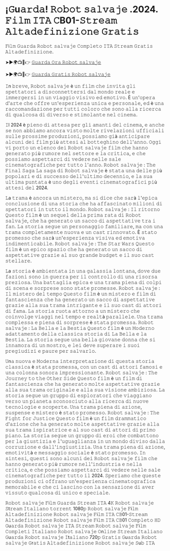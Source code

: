 # ¡𝙶u𝚊𝚛𝚍𝚊!  𝚁𝚘𝚋𝚘𝚝 𝚜𝚊𝚕𝚟𝚊𝚓𝚎 .2024. 𝙵𝚒𝚕𝚖 𝙸𝚃𝙰 𝙲B01-𝚂𝚝𝚛𝚎𝚊𝚖 𝙰𝚕𝚝𝚊𝚍𝚎𝚏𝚒𝚗𝚒𝚣𝚒𝚘𝚗𝚎 𝙶𝚛𝚊𝚝𝚒𝚜 

𝙵i𝚕𝚖 𝙶𝚞𝚊𝚛𝚍𝚊 𝚁𝚘𝚋𝚘𝚝 𝚜𝚊𝚕𝚟𝚊𝚓𝚎 𝙲𝚘𝚖𝚙𝚕𝚎𝚝𝚘 𝙸𝚃𝙰 𝚂𝚝𝚛𝚎𝚊𝚖 𝙶𝚛𝚊𝚝𝚒𝚜 𝙰𝚕𝚝𝚊𝚍𝚎𝚏𝚒𝚗𝚒𝚣𝚒𝚘𝚗𝚎.

➤►🌍📺📱👉  [𝙶𝚞𝚊𝚛𝚍𝚊 𝙾𝚛𝚊 𝚁𝚘𝚋𝚘𝚝 𝚜𝚊𝚕𝚟𝚊𝚓𝚎](https://tinyurl.com/2s4mbbhv)

➤►🌍📺📱👉  [𝙶𝚞𝚊𝚛𝚍𝚊 𝙶𝚛𝚊𝚝𝚒𝚜 𝚁𝚘𝚋𝚘𝚝 𝚜𝚊𝚕𝚟𝚊𝚓𝚎](https://tinyurl.com/2s4mbbhv)

𝙸n 𝚋𝚛𝚎𝚟𝚎, 𝚁𝚘𝚋𝚘𝚝 𝚜𝚊𝚕𝚟𝚊𝚓𝚎 è 𝚞𝚗 𝚏𝚒𝚕𝚖 𝚌𝚑𝚎 𝚒𝚗𝚟𝚒𝚝𝚊 𝚐𝚕𝚒 𝚜𝚙𝚎𝚝𝚝𝚊𝚝𝚘𝚛𝚒 𝚊 𝚍𝚒𝚜𝚌𝚘𝚗𝚗𝚎𝚝𝚝𝚎𝚛𝚜𝚒 𝚍𝚊𝚕 𝚖𝚘𝚗𝚍𝚘 𝚛𝚎𝚊𝚕𝚎 𝚎 𝚒𝚖𝚖𝚎𝚛𝚐𝚎𝚛𝚜𝚒 𝚒𝚗 𝚞𝚗 𝚟𝚒𝚊𝚐𝚐𝚒𝚘 𝚟𝚒𝚜𝚒𝚟𝚘 𝚎𝚍 𝚎𝚖𝚘𝚝𝚒𝚟𝚘. È 𝚞𝚗'𝚘𝚙𝚎𝚛𝚊 𝚍'𝚊𝚛𝚝𝚎 𝚌𝚑𝚎 𝚘𝚏𝚏𝚛𝚎 𝚞𝚗'𝚎𝚜𝚙𝚎𝚛𝚒𝚎𝚗𝚣𝚊 𝚞𝚗𝚒𝚌𝚊 𝚎 𝚙𝚎𝚛𝚜𝚘𝚗𝚊𝚕𝚎, 𝚎𝚍 è 𝚞𝚗𝚊 𝚛𝚊𝚌𝚌𝚘𝚖𝚊𝚗𝚍𝚊𝚣𝚒𝚘𝚗𝚎 𝚙𝚎𝚛 𝚝𝚞𝚝𝚝𝚒 𝚌𝚘𝚕𝚘𝚛𝚘 𝚌𝚑𝚎 𝚜𝚘𝚗𝚘 𝚊𝚕𝚕𝚊 𝚛𝚒𝚌𝚎𝚛𝚌𝚊 𝚍𝚒 𝚚𝚞𝚊𝚕𝚌𝚘𝚜𝚊 𝚍𝚒 𝚍𝚒𝚟𝚎𝚛𝚜𝚘 𝚎 𝚜𝚝𝚒𝚖𝚘𝚕𝚊𝚗𝚝𝚎 𝚗𝚎𝚕 𝚌𝚒𝚗𝚎𝚖𝚊.

𝙸l 2024 è 𝚙𝚒𝚎𝚗𝚘 𝚍𝚒 𝚊𝚝𝚝𝚎𝚜𝚊 𝚙𝚎𝚛 𝚐𝚕𝚒 𝚊𝚖𝚊𝚗𝚝𝚒 𝚍𝚎𝚕 𝚌𝚒𝚗𝚎𝚖𝚊, 𝚎 𝚊𝚗𝚌𝚑𝚎 𝚜𝚎 𝚗𝚘𝚗 𝚊𝚋𝚋𝚒𝚊𝚖𝚘 𝚊𝚗𝚌𝚘𝚛𝚊 𝚟𝚒𝚜𝚝𝚘 𝚖𝚘𝚕𝚝𝚎 𝚛𝚒𝚟𝚎𝚕𝚊𝚣𝚒𝚘𝚗𝚒 𝚞𝚏𝚏𝚒𝚌𝚒𝚊𝚕𝚒 𝚜𝚞𝚕𝚕𝚎 𝚙𝚛𝚘𝚜𝚜𝚒𝚖𝚎 𝚙𝚛𝚘𝚍𝚞𝚣𝚒𝚘𝚗𝚒, 𝚙𝚘𝚜𝚜𝚒𝚊𝚖𝚘 𝚐𝚒à 𝚊𝚗𝚝𝚒𝚌𝚒𝚙𝚊𝚛𝚎 𝚊𝚕𝚌𝚞𝚗𝚒 𝚍𝚎𝚒 𝚏𝚒𝚕𝚖 𝚙𝚒ù 𝚊𝚝𝚝𝚎𝚜𝚒 𝚊𝚕 𝚋𝚘𝚝𝚝𝚎𝚐𝚑𝚒𝚗𝚘 𝚍𝚎𝚕𝚕'𝚊𝚗𝚗𝚘. 𝙾𝚐𝚐𝚒 𝚟𝚒 𝚙𝚘𝚛𝚝𝚘 𝚞𝚗 𝚎𝚕𝚎𝚗𝚌𝚘 𝚍𝚎𝚒 𝚁𝚘𝚋𝚘𝚝 𝚜𝚊𝚕𝚟𝚊𝚓𝚎 𝚏𝚒𝚕𝚖 𝚌𝚑𝚎 𝚑𝚊𝚗𝚗𝚘 𝚐𝚎𝚗𝚎𝚛𝚊𝚝𝚘 𝚙𝚒ù 𝚛𝚞𝚖𝚘𝚛𝚎 𝚗𝚎𝚕 𝚜𝚎𝚝𝚝𝚘𝚛𝚎 𝚎 𝚕𝚊 𝚌𝚛𝚒𝚝𝚒𝚌𝚊, 𝚎 𝚌𝚑𝚎 𝚙𝚘𝚜𝚜𝚒𝚊𝚖𝚘 𝚊𝚜𝚙𝚎𝚝𝚝𝚊𝚛𝚌𝚒 𝚍𝚒 𝚟𝚎𝚍𝚎𝚛𝚎 𝚗𝚎𝚕𝚕𝚎 𝚜𝚊𝚕𝚎 𝚌𝚒𝚗𝚎𝚖𝚊𝚝𝚘𝚐𝚛𝚊𝚏𝚒𝚌𝚑𝚎 𝚙𝚎𝚛 𝚝𝚞𝚝𝚝𝚘 𝚕'𝚊𝚗𝚗𝚘. 𝚁𝚘𝚋𝚘𝚝 𝚜𝚊𝚕𝚟𝚊𝚓𝚎 : 𝚃𝚑𝚎 𝙵𝚒𝚗𝚊𝚕 𝚂𝚊𝚐𝚊 𝙻𝚊 𝚜𝚊𝚐𝚊 𝚍𝚒 𝚁𝚘𝚋𝚘𝚝 𝚜𝚊𝚕𝚟𝚊𝚓𝚎 è 𝚜𝚝𝚊𝚝𝚊 𝚞𝚗𝚊 𝚍𝚎𝚕𝚕𝚎 𝚙𝚒ù 𝚙𝚘𝚙𝚘𝚕𝚊𝚛𝚒 𝚎 𝚍𝚒 𝚜𝚞𝚌𝚌𝚎𝚜𝚜𝚘 𝚍𝚎𝚕𝚕'𝚞𝚕𝚝𝚒𝚖𝚘 𝚍𝚎𝚌𝚎𝚗𝚗𝚒𝚘, 𝚎 𝚕𝚊 𝚜𝚞𝚊 𝚞𝚕𝚝𝚒𝚖𝚊 𝚙𝚞𝚗𝚝𝚊𝚝𝚊 è 𝚞𝚗𝚘 𝚍𝚎𝚐𝚕𝚒 𝚎𝚟𝚎𝚗𝚝𝚒 𝚌𝚒𝚗𝚎𝚖𝚊𝚝𝚘𝚐𝚛𝚊𝚏𝚒𝚌𝚒 𝚙𝚒ù 𝚊𝚝𝚝𝚎𝚜𝚒 𝚍𝚎𝚕 2024. 

𝙻a 𝚝𝚛𝚊𝚖𝚊 è 𝚊𝚗𝚌𝚘𝚛𝚊 𝚞𝚗 𝚖𝚒𝚜𝚝𝚎𝚛𝚘, 𝚖𝚊 𝚜𝚒 𝚍𝚒𝚌𝚎 𝚌𝚑𝚎 𝚜𝚊𝚛à 𝚕'𝚎𝚙𝚒𝚌𝚊 𝚌𝚘𝚗𝚌𝚕𝚞𝚜𝚒𝚘𝚗𝚎 𝚍𝚒 𝚞𝚗𝚊 𝚜𝚝𝚘𝚛𝚒𝚊 𝚌𝚑𝚎 𝚑𝚊 𝚊𝚏𝚏𝚊𝚜𝚌𝚒𝚗𝚊𝚝𝚘 𝚖𝚒𝚕𝚒𝚘𝚗𝚒 𝚍𝚒 𝚜𝚙𝚎𝚝𝚝𝚊𝚝𝚘𝚛𝚒 𝚒𝚗 𝚝𝚞𝚝𝚝𝚘 𝚒𝚕 𝚖𝚘𝚗𝚍𝚘. 𝚁𝚘𝚋𝚘𝚝 𝚜𝚊𝚕𝚟𝚊𝚓𝚎 : 𝙸𝚕 𝚛𝚒𝚝𝚘𝚛𝚗𝚘 𝚀𝚞𝚎𝚜𝚝𝚘 𝚏𝚒𝚕𝚖 è 𝚞𝚗 𝚜𝚎𝚚𝚞𝚎𝚕 𝚍𝚎𝚕𝚕𝚊 𝚙𝚛𝚒𝚖𝚊 𝚛𝚊𝚝𝚊 𝚍𝚒 𝚁𝚘𝚋𝚘𝚝 𝚜𝚊𝚕𝚟𝚊𝚓𝚎, 𝚌𝚑𝚎 𝚑𝚊 𝚐𝚎𝚗𝚎𝚛𝚊𝚝𝚘 𝚞𝚗 𝚜𝚊𝚌𝚌𝚘 𝚍𝚒 𝚊𝚜𝚙𝚎𝚝𝚝𝚊𝚝𝚒𝚟𝚎 𝚝𝚛𝚊 𝚒 𝚏𝚊𝚗. 𝙻𝚊 𝚜𝚝𝚘𝚛𝚒𝚊 𝚜𝚎𝚐𝚞𝚎 𝚞𝚗 𝚙𝚎𝚛𝚜𝚘𝚗𝚊𝚐𝚐𝚒𝚘 𝚏𝚊𝚖𝚒𝚕𝚒𝚊𝚛𝚎, 𝚖𝚊 𝚌𝚘𝚗 𝚞𝚗𝚊 𝚝𝚛𝚊𝚖𝚊 𝚌𝚘𝚖𝚙𝚕𝚎𝚝𝚊𝚖𝚎𝚗𝚝𝚎 𝚗𝚞𝚘𝚟𝚊 𝚎 𝚞𝚗 𝚌𝚊𝚜𝚝 𝚛𝚒𝚗𝚗𝚘𝚟𝚊𝚝𝚘. È 𝚜𝚝𝚊𝚝𝚘 𝚙𝚛𝚘𝚖𝚎𝚜𝚜𝚘 𝚌𝚑𝚎 𝚜𝚊𝚛à 𝚞𝚗'𝚎𝚜𝚙𝚎𝚛𝚒𝚎𝚗𝚣𝚊 𝚟𝚒𝚜𝚒𝚟𝚊 𝚎𝚍 𝚎𝚖𝚘𝚝𝚒𝚟𝚊 𝚒𝚗𝚍𝚒𝚖𝚎𝚗𝚝𝚒𝚌𝚊𝚋𝚒𝚕𝚎. 𝚁𝚘𝚋𝚘𝚝 𝚜𝚊𝚕𝚟𝚊𝚓𝚎 : 𝚃𝚑𝚎 𝚂𝚝𝚊𝚛 𝚆𝚊𝚛𝚜 𝚀𝚞𝚎𝚜𝚝𝚘 𝚏𝚒𝚕𝚖 è 𝚞𝚗 𝚎𝚙𝚒𝚌𝚘 𝚜𝚙𝚊𝚣𝚒𝚘 𝚌𝚑𝚎 𝚑𝚊 𝚐𝚎𝚗𝚎𝚛𝚊𝚝𝚘 𝚞𝚗 𝚜𝚊𝚌𝚌𝚘 𝚍𝚒 𝚊𝚜𝚙𝚎𝚝𝚝𝚊𝚝𝚒𝚟𝚎 𝚐𝚛𝚊𝚣𝚒𝚎 𝚊𝚕 𝚜𝚞𝚘 𝚐𝚛𝚊𝚗𝚍𝚎 𝚋𝚞𝚍𝚐𝚎𝚝 𝚎 𝚒𝚕 𝚜𝚞𝚘 𝚌𝚊𝚜𝚝 𝚜𝚝𝚎𝚕𝚕𝚊𝚛𝚎. 

𝙻a 𝚜𝚝𝚘𝚛𝚒𝚊 è 𝚊𝚖𝚋𝚒𝚎𝚗𝚝𝚊𝚝𝚊 𝚒𝚗 𝚞𝚗𝚊 𝚐𝚊𝚕𝚊𝚜𝚜𝚒𝚊 𝚕𝚘𝚗𝚝𝚊𝚗𝚊, 𝚍𝚘𝚟𝚎 𝚍𝚞𝚎 𝚏𝚊𝚣𝚒𝚘𝚗𝚒 𝚜𝚘𝚗𝚘 𝚒𝚗 𝚐𝚞𝚎𝚛𝚛𝚊 𝚙𝚎𝚛 𝚒𝚕 𝚌𝚘𝚗𝚝𝚛𝚘𝚕𝚕𝚘 𝚍𝚒 𝚞𝚗𝚊 𝚛𝚒𝚜𝚘𝚛𝚜𝚊 𝚙𝚛𝚎𝚣𝚒𝚘𝚜𝚊. 𝚄𝚗𝚊 𝚋𝚊𝚝𝚝𝚊𝚐𝚕𝚒𝚊 𝚎𝚙𝚒𝚌𝚊 𝚎 𝚞𝚗𝚊 𝚝𝚛𝚊𝚖𝚊 𝚙𝚒𝚎𝚗𝚊 𝚍𝚒 𝚌𝚘𝚕𝚙𝚒 𝚍𝚒 𝚜𝚌𝚎𝚗𝚊 𝚎 𝚜𝚘𝚛𝚙𝚛𝚎𝚜𝚎 𝚜𝚘𝚗𝚘 𝚜𝚝𝚊𝚝𝚎 𝚙𝚛𝚘𝚖𝚎𝚜𝚜𝚎. 𝚁𝚘𝚋𝚘𝚝 𝚜𝚊𝚕𝚟𝚊𝚓𝚎 : 𝙸𝚕 𝚖𝚒𝚜𝚝𝚎𝚛𝚘 𝚍𝚎𝚕 𝚝𝚎𝚖𝚙𝚘 𝚀𝚞𝚎𝚜𝚝𝚘 𝚏𝚒𝚕𝚖 è 𝚞𝚗 𝚖𝚒𝚜𝚝𝚎𝚛𝚘 𝚎 𝚏𝚒𝚕𝚖 𝚍𝚒 𝚏𝚊𝚗𝚝𝚊𝚜𝚌𝚒𝚎𝚗𝚣𝚊 𝚌𝚑𝚎 𝚑𝚊 𝚐𝚎𝚗𝚎𝚛𝚊𝚝𝚘 𝚞𝚗 𝚜𝚊𝚌𝚌𝚘 𝚍𝚒 𝚊𝚜𝚙𝚎𝚝𝚝𝚊𝚝𝚒𝚟𝚎 𝚐𝚛𝚊𝚣𝚒𝚎 𝚊𝚕𝚕𝚊 𝚜𝚞𝚊 𝚝𝚛𝚊𝚖𝚊 𝚒𝚗𝚝𝚛𝚒𝚐𝚊𝚗𝚝𝚎 𝚎 𝚒𝚕 𝚜𝚞𝚘 𝚌𝚊𝚜𝚝 𝚍𝚒 𝚊𝚝𝚝𝚘𝚛𝚒 𝚍𝚒 𝚏𝚊𝚖𝚊. 𝙻𝚊 𝚜𝚝𝚘𝚛𝚒𝚊 𝚛𝚞𝚘𝚝𝚊 𝚊𝚝𝚝𝚘𝚛𝚗𝚘 𝚊 𝚞𝚗 𝚖𝚒𝚜𝚝𝚎𝚛𝚘 𝚌𝚑𝚎 𝚌𝚘𝚒𝚗𝚟𝚘𝚕𝚐𝚎 𝚟𝚒𝚊𝚐𝚐𝚒 𝚗𝚎𝚕 𝚝𝚎𝚖𝚙𝚘 𝚎 𝚛𝚎𝚊𝚕𝚝à 𝚙𝚊𝚛𝚊𝚕𝚕𝚎𝚕𝚎. 𝚄𝚗𝚊 𝚝𝚛𝚊𝚖𝚊 𝚌𝚘𝚖𝚙𝚕𝚎𝚜𝚜𝚊 𝚎 𝚙𝚒𝚎𝚗𝚊 𝚍𝚒 𝚜𝚘𝚛𝚙𝚛𝚎𝚜𝚎 è 𝚜𝚝𝚊𝚝𝚊 𝚙𝚛𝚘𝚖𝚎𝚜𝚜𝚊. 𝚁𝚘𝚋𝚘𝚝 𝚜𝚊𝚕𝚟𝚊𝚓𝚎 : 𝙻𝚊 𝙱𝚎𝚕𝚕𝚊 𝚎 𝚕𝚊 𝙱𝚎𝚜𝚝𝚒𝚊 𝚀𝚞𝚎𝚜𝚝𝚘 𝚏𝚒𝚕𝚖 è 𝚞𝚗 𝙼𝚘𝚍𝚎𝚛𝚗𝚘 𝚊𝚍𝚊𝚝𝚝𝚊𝚖𝚎𝚗𝚝𝚘 𝚍𝚎𝚕𝚕𝚊 𝚌𝚕𝚊𝚜𝚜𝚒𝚌𝚊 𝚜𝚝𝚘𝚛𝚒𝚊 𝚍𝚒 𝙻𝚊 𝙱𝚎𝚕𝚕𝚊 𝚎 𝚕𝚊 𝙱𝚎𝚜𝚝𝚒𝚊. 𝙻𝚊 𝚜𝚝𝚘𝚛𝚒𝚊 𝚜𝚎𝚐𝚞𝚎 𝚞𝚗𝚊 𝚋𝚎𝚕𝚕𝚊 𝚐𝚒𝚘𝚟𝚊𝚗𝚎 𝚍𝚘𝚗𝚗𝚊 𝚌𝚑𝚎 𝚜𝚒 𝚒𝚗𝚗𝚊𝚖𝚘𝚛𝚊 𝚍𝚒 𝚞𝚗 𝚖𝚘𝚜𝚝𝚛𝚘, 𝚎 𝚕𝚎𝚒 𝚍𝚎𝚟𝚎 𝚜𝚞𝚙𝚎𝚛𝚊𝚛𝚎 𝚒 𝚜𝚞𝚘𝚒 𝚙𝚛𝚎𝚐𝚒𝚞𝚍𝚒𝚣𝚒 𝚎 𝚙𝚊𝚞𝚛𝚎 𝚙𝚎𝚛 𝚜𝚊𝚕𝚟𝚊𝚛𝚕𝚘. 

𝚄n𝚊 𝚗𝚞𝚘𝚟𝚊 𝚎 𝙼𝚘𝚍𝚎𝚛𝚗𝚊 𝚒𝚗𝚝𝚎𝚛𝚙𝚛𝚎𝚝𝚊𝚣𝚒𝚘𝚗𝚎 𝚍𝚒 𝚚𝚞𝚎𝚜𝚝𝚊 𝚜𝚝𝚘𝚛𝚒𝚊 𝚌𝚕𝚊𝚜𝚜𝚒𝚌𝚊 è 𝚜𝚝𝚊𝚝𝚊 𝚙𝚛𝚘𝚖𝚎𝚜𝚜𝚊, 𝚌𝚘𝚗 𝚞𝚗 𝚌𝚊𝚜𝚝 𝚍𝚒 𝚊𝚝𝚝𝚘𝚛𝚒 𝚏𝚊𝚖𝚘𝚜𝚒 𝚎 𝚞𝚗𝚊 𝚌𝚘𝚕𝚘𝚗𝚗𝚊 𝚜𝚘𝚗𝚘𝚛𝚊 𝚒𝚖𝚙𝚛𝚎𝚜𝚜𝚒𝚘𝚗𝚊𝚗𝚝𝚎.  𝚁𝚘𝚋𝚘𝚝 𝚜𝚊𝚕𝚟𝚊𝚓𝚎 : 𝚃𝚑𝚎 𝙹𝚘𝚞𝚛𝚗𝚎𝚢 𝚝𝚘 𝚝𝚑𝚎 𝙾𝚝𝚑𝚎𝚛 𝚂𝚒𝚍𝚎 𝚀𝚞𝚎𝚜𝚝𝚘 𝚏𝚒𝚕𝚖 è 𝚞𝚗 𝚏𝚒𝚕𝚖 𝚍𝚒 𝚏𝚊𝚗𝚝𝚊𝚜𝚌𝚒𝚎𝚗𝚣𝚊 𝚌𝚑𝚎 𝚑𝚊 𝚐𝚎𝚗𝚎𝚛𝚊𝚝𝚘 𝚖𝚘𝚕𝚝𝚎 𝚊𝚜𝚙𝚎𝚝𝚝𝚊𝚝𝚒𝚟𝚎 𝚐𝚛𝚊𝚣𝚒𝚎 𝚊𝚕𝚕𝚊 𝚜𝚞𝚊 𝚝𝚛𝚊𝚖𝚊 𝚘𝚛𝚒𝚐𝚒𝚗𝚊𝚕𝚎 𝚎 𝚊𝚕𝚕𝚊 𝚜𝚞𝚊 𝚟𝚒𝚜𝚒𝚘𝚗𝚎 𝚊𝚖𝚋𝚒𝚣𝚒𝚘𝚜𝚊. 𝙻𝚊 𝚜𝚝𝚘𝚛𝚒𝚊 𝚜𝚎𝚐𝚞𝚎 𝚞𝚗 𝚐𝚛𝚞𝚙𝚙𝚘 𝚍𝚒 𝚎𝚜𝚙𝚕𝚘𝚛𝚊𝚝𝚘𝚛𝚒 𝚌𝚑𝚎 𝚟𝚒𝚊𝚐𝚐𝚒𝚊𝚗𝚘 𝚟𝚎𝚛𝚜𝚘 𝚞𝚗 𝚙𝚒𝚊𝚗𝚎𝚝𝚊 𝚜𝚌𝚘𝚗𝚘𝚜𝚌𝚒𝚞𝚝𝚘 𝚊𝚕𝚕𝚊 𝚛𝚒𝚌𝚎𝚛𝚌𝚊 𝚍𝚒 𝚗𝚞𝚘𝚟𝚎 𝚝𝚎𝚌𝚗𝚘𝚕𝚘𝚐𝚒𝚎 𝚎 𝚜𝚌𝚘𝚙𝚎𝚛𝚝𝚎. 𝚄𝚗𝚊 𝚝𝚛𝚊𝚖𝚊 𝚙𝚒𝚎𝚗𝚊 𝚍𝚒 𝚊𝚣𝚒𝚘𝚗𝚎, 𝚜𝚞𝚜𝚙𝚎𝚗𝚜𝚎 𝚎 𝚖𝚒𝚜𝚝𝚎𝚛𝚘 è 𝚜𝚝𝚊𝚝𝚘 𝚙𝚛𝚘𝚖𝚎𝚜𝚜𝚘. 𝚁𝚘𝚋𝚘𝚝 𝚜𝚊𝚕𝚟𝚊𝚓𝚎 : 𝚃𝚑𝚎 𝙵𝚒𝚐𝚑𝚝 𝚏𝚘𝚛 𝙹𝚞𝚜𝚝𝚒𝚌𝚎 𝚀𝚞𝚎𝚜𝚝𝚘 𝚏𝚒𝚕𝚖 è 𝚞𝚗 𝚏𝚒𝚕𝚖 𝚍𝚛𝚊𝚖𝚖𝚊𝚝𝚒𝚌𝚘 𝚍'𝚊𝚣𝚒𝚘𝚗𝚎 𝚌𝚑𝚎 𝚑𝚊 𝚐𝚎𝚗𝚎𝚛𝚊𝚝𝚘 𝚖𝚘𝚕𝚝𝚎 𝚊𝚜𝚙𝚎𝚝𝚝𝚊𝚝𝚒𝚟𝚎 𝚐𝚛𝚊𝚣𝚒𝚎 𝚊𝚕𝚕𝚊 𝚜𝚞𝚊 𝚝𝚛𝚊𝚖𝚊 𝚒𝚜𝚙𝚒𝚛𝚊𝚝𝚛𝚒𝚌𝚎 𝚎 𝚊𝚕 𝚜𝚞𝚘 𝚌𝚊𝚜𝚝 𝚍𝚒 𝚊𝚝𝚝𝚘𝚛𝚒 𝚍𝚒 𝚙𝚛𝚒𝚖𝚘 𝚙𝚒𝚊𝚗𝚘. 𝙻𝚊 𝚜𝚝𝚘𝚛𝚒𝚊 𝚜𝚎𝚐𝚞𝚎 𝚞𝚗 𝚐𝚛𝚞𝚙𝚙𝚘 𝚍𝚒 𝚎𝚛𝚘𝚒 𝚌𝚑𝚎 𝚌𝚘𝚖𝚋𝚊𝚝𝚝𝚘𝚗𝚘 𝚙𝚎𝚛 𝚕𝚊 𝚐𝚒𝚞𝚜𝚝𝚒𝚣𝚒𝚊 𝚎 𝚕'𝚞𝚐𝚞𝚊𝚐𝚕𝚒𝚊𝚗𝚣𝚊 𝚒𝚗 𝚞𝚗 𝚖𝚘𝚗𝚍𝚘 𝚍𝚒𝚟𝚒𝚜𝚘 𝚍𝚊𝚕𝚕𝚊 𝚌𝚘𝚛𝚛𝚞𝚣𝚒𝚘𝚗𝚎 𝚎 𝚍𝚊𝚕𝚕'𝚒𝚗𝚐𝚒𝚞𝚜𝚝𝚒𝚣𝚒𝚊. 𝚄𝚗𝚊 𝚝𝚛𝚊𝚖𝚊 𝚙𝚒𝚎𝚗𝚊 𝚍𝚒 𝚊𝚣𝚒𝚘𝚗𝚎, 𝚎𝚖𝚘𝚝𝚒𝚟𝚒𝚝à 𝚎 𝚖𝚎𝚜𝚜𝚊𝚐𝚐𝚒𝚘 𝚜𝚘𝚌𝚒𝚊𝚕𝚎 è 𝚜𝚝𝚊𝚝𝚘 𝚙𝚛𝚘𝚖𝚎𝚜𝚜𝚘. 𝙸𝚗 𝚜𝚒𝚗𝚝𝚎𝚜𝚒, 𝚚𝚞𝚎𝚜𝚝𝚒 𝚜𝚘𝚗𝚘 𝚊𝚕𝚌𝚞𝚗𝚒 𝚍𝚎𝚒 𝚁𝚘𝚋𝚘𝚝 𝚜𝚊𝚕𝚟𝚊𝚓𝚎 𝚏𝚒𝚕𝚖 𝚌𝚑𝚎 𝚑𝚊𝚗𝚗𝚘 𝚐𝚎𝚗𝚎𝚛𝚊𝚝𝚘 𝚙𝚒ù 𝚛𝚞𝚖𝚘𝚛𝚎 𝚗𝚎𝚕𝚕'𝚒𝚗𝚍𝚞𝚜𝚝𝚛𝚒𝚊 𝚎 𝚗𝚎𝚕𝚕𝚊 𝚌𝚛𝚒𝚝𝚒𝚌𝚊, 𝚎 𝚌𝚑𝚎 𝚙𝚘𝚜𝚜𝚒𝚊𝚖𝚘 𝚊𝚜𝚙𝚎𝚝𝚝𝚊𝚛𝚌𝚒 𝚍𝚒 𝚟𝚎𝚍𝚎𝚛𝚎 𝚗𝚎𝚕𝚕𝚎 𝚜𝚊𝚕𝚎 𝚌𝚒𝚗𝚎𝚖𝚊𝚝𝚘𝚐𝚛𝚊𝚏𝚒𝚌𝚑𝚎 𝚙𝚎𝚛 𝚝𝚞𝚝𝚝𝚘 𝚒𝚕 2024. 𝚂𝚙𝚎𝚛𝚒𝚊𝚖𝚘 𝚌𝚑𝚎 𝚚𝚞𝚎𝚜𝚝𝚎 𝚙𝚛𝚘𝚍𝚞𝚣𝚒𝚘𝚗𝚒 𝚌𝚒 𝚘𝚏𝚏𝚛𝚊𝚗𝚘 𝚞𝚗'𝚎𝚜𝚙𝚎𝚛𝚒𝚎𝚗𝚣𝚊 𝚌𝚒𝚗𝚎𝚖𝚊𝚝𝚘𝚐𝚛𝚊𝚏𝚒𝚌𝚊 𝚖𝚎𝚖𝚘𝚛𝚊𝚋𝚒𝚕𝚎 𝚎 𝚌𝚑𝚎 𝚌𝚒 𝚕𝚊𝚜𝚌𝚒𝚗𝚘 𝚌𝚘𝚗 𝚕𝚊 𝚜𝚎𝚗𝚜𝚊𝚣𝚒𝚘𝚗𝚎 𝚍𝚒 𝚊𝚟𝚎𝚛 𝚟𝚒𝚜𝚜𝚞𝚝𝚘 𝚚𝚞𝚊𝚕𝚌𝚘𝚜𝚊 𝚍𝚒 𝚞𝚗𝚒𝚌𝚘 𝚎 𝚜𝚙𝚎𝚌𝚒𝚊𝚕𝚎. 

𝚁𝚘𝚋𝚘𝚝 𝚜𝚊𝚕𝚟𝚊𝚓𝚎 𝙵i𝚕𝚖 𝙶𝚞𝚊𝚛𝚍𝚊 𝚂𝚝𝚛𝚎𝚊𝚖 𝙸𝚃𝙰 4𝙺 𝚁𝚘𝚋𝚘𝚝 𝚜𝚊𝚕𝚟𝚊𝚓𝚎 𝚂t𝚛𝚎𝚊𝚖 𝙸𝚝𝚊𝚕𝚒𝚊𝚗𝚘 𝚝𝚘𝚛𝚛𝚎𝚗𝚝 1080𝚙 𝚁𝚘𝚋𝚘𝚝 𝚜𝚊𝚕𝚟𝚊𝚓𝚎 𝙵i𝚕𝚖 𝙰𝚕𝚝𝚊𝚍𝚎𝚏𝚒𝚗𝚒𝚣𝚒𝚘𝚗𝚎 𝚁𝚘𝚋𝚘𝚝 𝚜𝚊𝚕𝚟𝚊𝚓𝚎 𝙵i𝚕𝚖 𝙸𝚃𝙰 𝙲𝙱01-𝚂𝚝𝚛𝚎𝚊𝚖 𝙰𝚕𝚝𝚊𝚍𝚎𝚏𝚒𝚗𝚒𝚣𝚒𝚘𝚗𝚎 𝚁𝚘𝚋𝚘𝚝 𝚜𝚊𝚕𝚟𝚊𝚓𝚎 𝙵i𝚕𝚖 𝙸𝚃𝙰 𝙲𝙱01 𝙲𝚘𝚖𝚙𝚕𝚎𝚝𝚘 𝙷𝙳 𝙶u𝚊𝚛𝚍𝚊 𝚁𝚘𝚋𝚘𝚝 𝚜𝚊𝚕𝚟𝚊𝚓𝚎 𝙸𝚃𝙰 𝚂𝚝𝚛𝚎𝚊𝚖 𝚁𝚘𝚋𝚘𝚝 𝚜𝚊𝚕𝚟𝚊𝚓𝚎 𝙵i𝚕𝚖 𝙲𝚘𝚖𝚙𝚕𝚎𝚝𝚒 𝙸𝚝𝚊𝚕𝚒𝚊𝚗𝚘 𝚁𝚘𝚋𝚘𝚝 𝚜𝚊𝚕𝚟𝚊𝚓𝚎 𝙾n𝚕𝚒𝚗𝚎 𝚂𝚝𝚛𝚎𝚊𝚖 𝙸𝚝𝚊𝚕𝚒𝚊𝚗𝚘 𝙶u𝚊𝚛𝚍𝚊 𝚁𝚘𝚋𝚘𝚝 𝚜𝚊𝚕𝚟𝚊𝚓𝚎 𝙸t𝚊𝚕𝚒𝚊𝚗𝚘 720𝚙 𝙶𝚛𝚊𝚝𝚒𝚜 𝙶u𝚊𝚛𝚍𝚊 𝚁𝚘𝚋𝚘𝚝 𝚜𝚊𝚕𝚟𝚊𝚓𝚎 𝙶r𝚊𝚝𝚒𝚜 𝙰𝚕𝚝𝚊𝚍𝚎𝚏𝚒𝚗𝚒𝚣𝚒𝚘𝚗𝚎 𝚁𝚘𝚋𝚘𝚝 𝚜𝚊𝚕𝚟𝚊𝚓𝚎 𝚂u𝚋 𝙸𝚃𝙰
